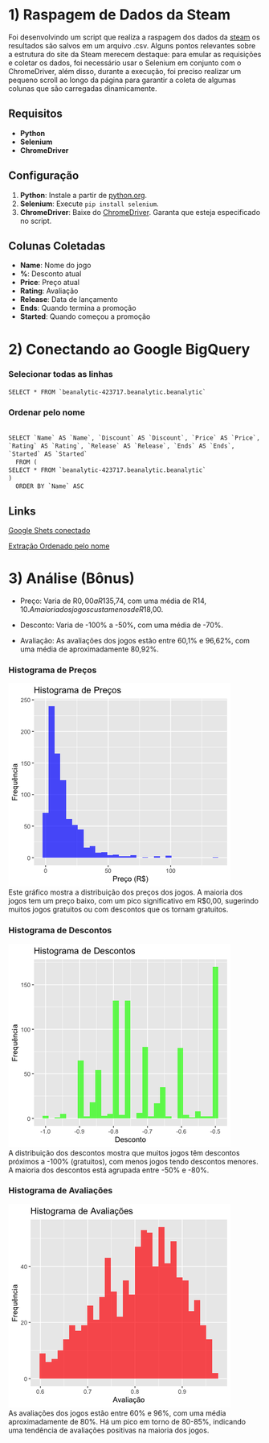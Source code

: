 
# 1) Raspagem de Dados da Steam


Foi desenvolvindo um script que realiza a raspagem dos dados da [steam](https://steamdb.info/sales/) os resultados são salvos em um arquivo .csv. Alguns pontos relevantes sobre a estrutura do site da Steam merecem destaque: para emular as requisições e coletar os dados, foi necessário usar o Selenium em conjunto com o ChromeDriver, além disso, durante a execução, foi preciso realizar um pequeno scroll ao longo da página para garantir a coleta de algumas colunas que são carregadas dinamicamente.


## Requisitos

- **Python**
- **Selenium**
- **ChromeDriver**

## Configuração

1. **Python**: Instale a partir de [python.org](https://www.python.org).
2. **Selenium**: Execute `pip install selenium`.
3. **ChromeDriver**: Baixe do [ChromeDriver](https://googlechromelabs.github.io/chrome-for-testing/). Garanta que esteja especificado no script.


## Colunas Coletadas

- **Name**: Nome do jogo
- **%**: Desconto atual
- **Price**: Preço atual
- **Rating**: Avaliação
- **Release**: Data de lançamento
- **Ends**: Quando termina a promoção
- **Started**: Quando começou a promoção


# 2) Conectando ao Google BigQuery



### Selecionar todas as linhas

```
SELECT * FROM `beanalytic-423717.beanalytic.beanalytic`
```


### Ordenar pelo nome

```

SELECT `Name` AS `Name`, `Discount` AS `Discount`, `Price` AS `Price`, `Rating` AS `Rating`, `Release` AS `Release`, `Ends` AS `Ends`, `Started` AS `Started`
  FROM (
SELECT * FROM `beanalytic-423717.beanalytic.beanalytic`
)
  ORDER BY `Name` ASC

```

## Links

[Google Shets conectado](https://docs.google.com/spreadsheets/d/1tyL-ACZz9AAzCE_aaDK0agLfGnQwmI0ah0MUoNjB1Co/edit#gid=90847690)



[Extração Ordenado pelo nome](https://docs.google.com/spreadsheets/d/1u96i-NJRRX3ta_pNsX7A6goGPnY8KfaoK7idz-SlJeU/edit?usp=sharing)

# 3) Análise (Bônus)

 - Preço: Varia de R$0,00 a R$135,74, com uma média de R$14,10. A maioria dos jogos custa menos de R$18,00.

 - Desconto: Varia de -100% a -50%, com uma média de -70%.

 - Avaliação: As avaliações dos jogos estão entre 60,1% e 96,62%, com uma média de aproximadamente 80,92%.


### Histograma de Preços
![Histograma de Preços](plots/Rplot.png)  
Este gráfico mostra a distribuição dos preços dos jogos. A maioria dos jogos tem um preço baixo, com um pico significativo em R$0,00, sugerindo muitos jogos gratuitos ou com descontos que os tornam gratuitos.

### Histograma de Descontos
![Histograma de Descontos](Plots/Rplot01.png)  
A distribuição dos descontos mostra que muitos jogos têm descontos próximos a -100% (gratuitos), com menos jogos tendo descontos menores. A maioria dos descontos está agrupada entre -50% e -80%.

### Histograma de Avaliações
![Histograma de Avaliações](Plots/Rplot02.png)  
As avaliações dos jogos estão entre 60% e 96%, com uma média aproximadamente de 80%. Há um pico em torno de 80-85%, indicando uma tendência de avaliações positivas na maioria dos jogos.